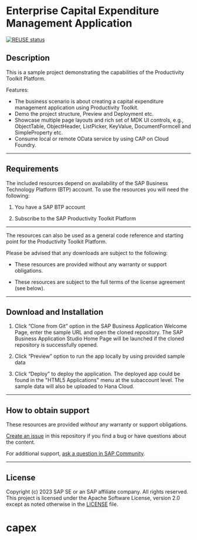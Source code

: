 # Enterprise Capital Expenditure Management Application

[![REUSE status](https://api.reuse.software/badge/github.com/SAP-samples/btp-lcnc-capex)](https://api.reuse.software/info/github.com/SAP-samples/btp-lcnc-capex)


## Description

This is a sample project demonstrating the capabilities of the Productivity Toolkit Platform.

Features:

- The business scenario is about creating a capital expenditure management application using Productivity Toolkit.
- Demo the project structure, Preview and Deployment etc.
- Showcase multiple page layouts and rich set of MDK UI controls, e.g., ObjectTable, ObjectHeader, ListPicker, KeyValue, DocumentFormcell and SimpleProperty etc.
- Consume local or remote OData service by using CAP on Cloud Foundry.

***

## Requirements

The included resources depend on availability of the SAP Business Technology Platform (BTP) account. To use the resources you will need the following:
1. You have a SAP BTP account

2. Subscribe to the SAP Productivity Toolkit Platform

***

The resources can also be used as a general code reference and starting point for the Productivity Toolkit Platform.

Please be advised that any downloads are subject to the following:

* These resources are provided without any warranty or support obligations.

* These resources are subject to the full terms of the license agreement (see below).

***

## Download and Installation

1. Click “Clone from Git” option in the SAP Business Application Welcome Page, enter the sample URL and open the cloned repository. The SAP Business Application Studio Home Page will be launched if the cloned repository is successfully opened.

2. Click “Preview” option to run the app locally by using provided sample data

3. Click “Deploy” to deploy the application. The deployed app could be found in the "HTML5 Applications" menu at the subaccount level. The sample data will also be uploaded to Hana Cloud.

***

## How to obtain support

These resources are provided *without* any warranty or support obligations.

[Create an issue](https://github.com/SAP-samples/btp-lcnc-capex/issues) in this repository if you find a bug or have questions about the content. 

For additional support, [ask a question in SAP Community](https://answers.sap.com/questions/ask.html).

***

## License
Copyright (c) 2023 SAP SE or an SAP affiliate company. All rights reserved. This project is licensed under the Apache Software License, version 2.0 except as noted otherwise in the [LICENSE](LICENSES/Apache-2.0.txt) file.
# capex
